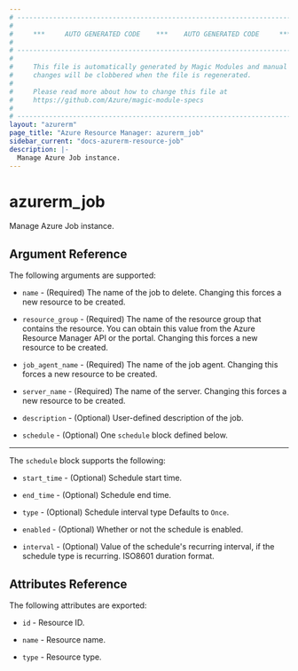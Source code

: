 ```yaml
---
# ----------------------------------------------------------------------------
#
#     ***     AUTO GENERATED CODE    ***    AUTO GENERATED CODE     ***
#
# ----------------------------------------------------------------------------
#
#     This file is automatically generated by Magic Modules and manual
#     changes will be clobbered when the file is regenerated.
#
#     Please read more about how to change this file at
#     https://github.com/Azure/magic-module-specs
#
# ----------------------------------------------------------------------------
layout: "azurerm"
page_title: "Azure Resource Manager: azurerm_job"
sidebar_current: "docs-azurerm-resource-job"
description: |-
  Manage Azure Job instance.
---
```


# azurerm_job

Manage Azure Job instance.


## Argument Reference

The following arguments are supported:

* `name` - (Required) The name of the job to delete. Changing this forces a new resource to be created.

* `resource_group` - (Required) The name of the resource group that contains the resource. You can obtain this value from the Azure Resource Manager API or the portal. Changing this forces a new resource to be created.

* `job_agent_name` - (Required) The name of the job agent. Changing this forces a new resource to be created.

* `server_name` - (Required) The name of the server. Changing this forces a new resource to be created.

* `description` - (Optional) User-defined description of the job.

* `schedule` - (Optional) One `schedule` block defined below.

---

The `schedule` block supports the following:

* `start_time` - (Optional) Schedule start time.

* `end_time` - (Optional) Schedule end time.

* `type` - (Optional) Schedule interval type Defaults to `Once`.

* `enabled` - (Optional) Whether or not the schedule is enabled.

* `interval` - (Optional) Value of the schedule's recurring interval, if the schedule type is recurring. ISO8601 duration format.

## Attributes Reference

The following attributes are exported:

* `id` - Resource ID.

* `name` - Resource name.

* `type` - Resource type.
